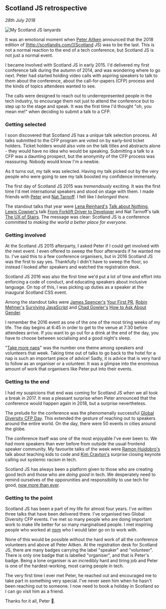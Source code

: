 ## Scotland JS retrospective
*28th July 2018*

![My Scotland JS lanyards](/assets/img/scotland-js-retrospective/lanyards.jpg)

It was an emotional moment when [Peter Aitken](https://twitter.com/jiggy_pete) announced that the 2018 edition of [http://scotlandjs.com/](Scotland JS) was to be the last. This is not a normal reaction to the end of a tech conference, but Scotland JS is not just a normal event.

I became involved with Scotland JS in early 2015. I'd delivered my first conference talk during the autumn of 2014, and was wondering where to go next. Peter had started holding video calls with aspiring speakers to talk to them about the conference, about the call-for-papers (CFP) process and the kinds of topics attendees wanted to see.

The calls were designed to reach out to underrepresented people in the tech industry, to encourage them not just to attend the conference but to step up to the stage and speak. It was the first time I'd thought "oh, you mean me!" when deciding to submit a talk to a CFP.

### Getting selected
I soon discovered that Scotland JS has a unique talk selection process. All talks submitted to the CFP program are voted on by early-bird ticket holders. Ticket holders would also vote on the talk titles and abstracts alone - they would have no idea who would be speaking. Submitting a talk to a CFP was a daunting prospect, but the anonymity of the CFP process was reassuring. Nobody would know I'm a newbie.

As it turns out, my talk was selected. Having my talk picked out by the very people who were going to see my talk boosted my confidence immensely.

The first day of Scotland JS 2015 was _tremendously_ exciting. It was the first time I'd met international speakers and stood on stage with them. I made friends with [Peter](https://twitter.com/jiggy_pete) and [Nat Tarnoff](https://twitter.com/nattarnoff). I felt like I _belonged there_.

The standout talks that year were [Lena Reinhard's](https://twitter.com/lrnrd?ref_src=twsrc%5Egoogle%7Ctwcamp%5Eserp%7Ctwgr%5Eauthor) [Talk about Nothing](https://www.youtube.com/watch?v=xl8OWGbZTsM), [Lewis Cowper's](https://twitter.com/lewiscowper) talk [From Forklift Driver to Developer](https://www.youtube.com/watch?v=V6OsD60ne0w) and Nat Tarnoff's talk [The UX of Stairs](https://www.youtube.com/watch?v=TfiNP8iWDSo&t=304s). The message was clear: Scotland JS is a conference committed to _making the world a better place for everyone_.

### Getting involved
At the Scotland JS 2015 afterparty, I asked Peter if I could get involved with the next event. I even offered to sweep the floor afterwards if he wanted me to. I've said this to a few conference organisers, but in 2016 Scotland JS was the first to say yes. Thankfully I didn't have to sweep the floor, so instead I looked after speakers and watched the registration desk.

Scotland JS 2016 was also the first time we'd put a lot of time and effort into enforcing a code of conduct, and educating speakers about inclusive language. On top of this, I was picking up duties as a speaker at the inaugural Scotland CSS event.

Among the standout talks were [James Spencer's](https://twitter.com/varjmes) [Your First PR](https://youtu.be/hf7NXDbF5zw), [Robin Mehner's](https://twitter.com/rmehner) [Surviving JavaScript](https://youtu.be/r2kT7En-vTw) and [Chad Gowler's](https://twitter.com/kitation) [How to Ask About Gender](https://youtu.be/Id68Zq3baMI).

I remember the 2016 event as one of the one of the most tiring weeks of my life. The day begins at 6:45 in order to get to the venue at 7:30 before attendees arrive. If you want to go out for a drink at the end of the day, you have to choose between socialising and a good night's sleep.

"[Take more naps](https://twitter.com/varjmes/status/1023862200174297089)" was the number one theme among speakers and volunteers that week. Taking time out of talks to go back to the hotel for a nap is such an important piece of advice! Sadly, it is advice that is very hard to follow as an organiser or a volunteer. It was a glimpse into the enormous amount of work that organisers like Peter put into their events.

### Getting to the end
I had my suspicions that end was coming for Scotland JS when we all took a break in 2017. It was a pleasant surprise when Peter announced that the conference would happen again in 2018, but a surprise nevertheless.

The prelude for the conference was the phenomenally successful [Global Diversity CFP Day](https://www.globaldiversitycfpday.com/). This extended the gesture of reaching out to speakers around the entire world. On the day, there were 50 events in cities around the globe.

The conference itself was one of the most enjoyable I've ever been to. We had more speakers than ever before from outside the usual frontend speaker community. My favourite talks of the week were [Ramon Huidobro's](https://twitter.com/senorhuidobro) talk about teaching kids to code and [Kim Crayton's](https://twitter.com/KimCrayton1) surprise closing keynote calling out systemic racism in tech.

Scotland JS has always been a platform given to those who are creating good tech and those who are _doing good_ in tech. We desperately need to remind ourselves of the opporunities and responsibility to use tech for good, [now more than ever](https://www.theguardian.com/news/series/cambridge-analytica-files).

### Getting to the point
Scotland JS has been a part of my life for almost four years. I've written three talks that have been delivered there. I've organised two Global Diversity CFP events. I've met so many people who are doing important work to make life better for so many marginalised people. I met inspiring people who worked at [npm](https://www.npmjs.com/) who I would later go on to work with.

None of this would be possible without the hard work of all the conference volunteers and above all Peter Aitken. At the registration desk for Scotland JS, there are many badges carrying the label "speaker" and "volunteer". There is only one badge that is labelled "organiser", and that is Peter's badge. Being a lone organiser is an incredibly hard and tiring job and Peter is one of the hardest-working, most caring people in tech.

The very first time I ever met Peter, he reached out and encouraged me to take part in something very special. I've never seen him when he hasn't been reaching out to someone. I now need to book a holiday in Scotland so I can go visit him as a friend.

Thanks for it all, Peter 💙.
